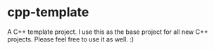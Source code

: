# cpp-template
A C++ template project. I use this as the base project for all new C++ projects. Please feel free to use it as well. :)

